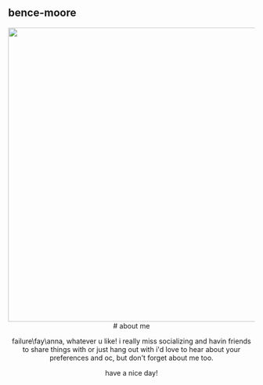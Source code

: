## bence-moore
<div id="header" align="center">
  <img src="https://i.pinimg.com/1200x/6d/f2/45/6df2451921f87b2e62c26b533488fc4c.jpg" width="600"/>
</div>




<div id="header" align="center">
# about me

failure\fay\anna, whatever u like! 
   i really miss socializing and havin friends to share things with or just hang out with 
     i'd love to hear about your preferences and oc, but don't forget about me too.

have a nice day!
</div>



